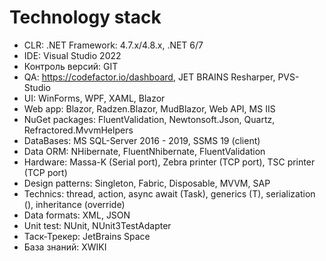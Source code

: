# Technology stack

- CLR: .NET Framework: 4.7.x/4.8.x, .NET 6/7
- IDE: Visual Studio 2022
- Контроль версий: GIT
- QA: https://codefactor.io/dashboard, JET BRAINS Resharper, PVS-Studio
- UI: WinForms, WPF, XAML, Blazor
- Web app: Blazor, Radzen.Blazor, MudBlazor, Web API, MS IIS
- NuGet packages: FluentValidation, Newtonsoft.Json, Quartz, Refractored.MvvmHelpers
- DataBases: MS SQL-Server 2016 - 2019, SSMS 19 (client)
- Data ORM: NHibernate, FluentNhibernate, FluentValidation
- Hardware: Massa-K (Serial port), Zebra printer (TCP port), TSC printer (TCP port)
- Design patterns: Singleton, Fabric, Disposable, MVVM, SAP
- Technics: thread, action, async await (Task), generics (T), serialization (), inheritance (override)
- Data formats: XML, JSON
- Unit test: NUnit, NUnit3TestAdapter
- Таск-Трекер: JetBrains Space
- База знаний: XWIKI
